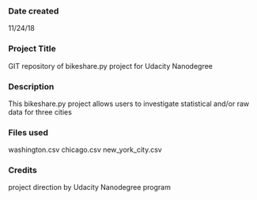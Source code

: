 ### Date created
11/24/18

### Project Title
GIT repository of bikeshare.py project for Udacity Nanodegree

### Description
This bikeshare.py project allows users to investigate statistical and/or raw data for three cities

### Files used
washington.csv
chicago.csv
new_york_city.csv

### Credits
project direction by Udacity Nanodegree program
